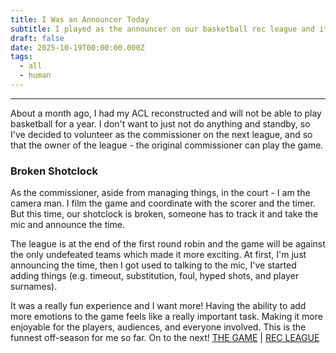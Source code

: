 ```yaml
---
title: I Was an Announcer Today
subtitle: I played as the announcer on our basketball rec league and it's fucking amazing! That's the first time for me and I want more!
draft: false
date: 2025-10-19T00:00:00.000Z
tags:
  - all
  - human
---
```


***

About a month ago, I had my ACL reconstructed and will not be able to play basketball for a year. I don't want to just not do anything and standby, so I've decided to volunteer as the commissioner on the next league, and so that the owner of the league - the original commissioner can play the game.

### Broken Shotclock

As the commissioner, aside from managing things, in the court - I am the camera man. I film the game and coordinate with the scorer and the timer. But this time, our shotclock is broken, someone has to track it and take the mic and announce the time.

The league is at the end of the first round robin and the game will be against the only undefeated teams which made it more exciting. At first, I'm just announcing the time, then I got used to talking to the mic, I've started adding things (e.g. timeout, substitution, foul, hyped shots, and player surnames).

It was a really fun experience and I want more! Having the ability to add more emotions to the game feels like a really important task. Making it more enjoyable for the players, audiences, and everyone involved. This is the funnest off-season for me so far. On to the next! [THE GAME](https://www.youtube.com/watch?v=qVoYdzdXd4Y) | [REC LEAGUE](https://www.facebook.com/wkndbasketball)